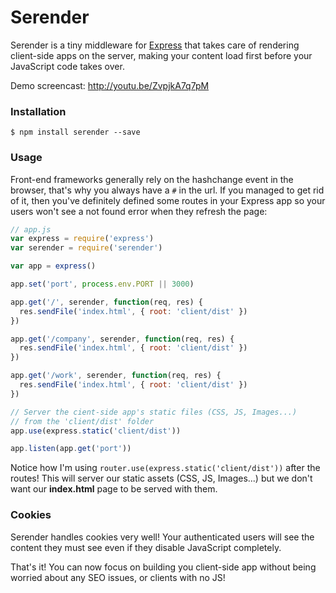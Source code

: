 Serender
========

Serender is a tiny middleware for [Express](http://expressjs.com/) that takes care of rendering client-side apps on the server, making your content load first before your JavaScript code takes over.

Demo screencast: http://youtu.be/ZvpjkA7q7pM

### Installation

```
$ npm install serender --save
```

### Usage

Front-end frameworks generally rely on the hashchange event in the browser, that's why you always have a ```#``` in the url. If you managed to get rid of it, then you've definitely defined some routes in your Express app so your users won't see a not found error when they refresh the page:

```javascript
// app.js
var express = require('express')
var serender = require('serender')

var app = express()

app.set('port', process.env.PORT || 3000)

app.get('/', serender, function(req, res) {
  res.sendFile('index.html', { root: 'client/dist' })
})

app.get('/company', serender, function(req, res) {
  res.sendFile('index.html', { root: 'client/dist' })
})

app.get('/work', serender, function(req, res) {
  res.sendFile('index.html', { root: 'client/dist' })
})

// Server the cient-side app's static files (CSS, JS, Images...)
// from the 'client/dist' folder
app.use(express.static('client/dist'))

app.listen(app.get('port'))
```

Notice how I'm using ```router.use(express.static('client/dist'))``` after the routes! This will server our static assets (CSS, JS, Images...) but we don't want our **index.html** page to be served with them.

### Cookies

Serender handles cookies very well! Your authenticated users will see the content they must see even if they disable JavaScript completely.

That's it! You can now focus on building you client-side app without being worried about any SEO issues, or clients with no JS!